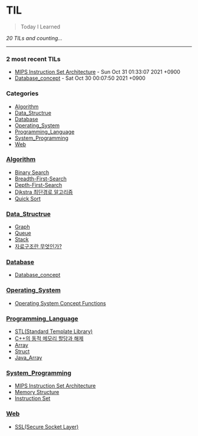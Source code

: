 # TIL

> Today I Learned

_20 TILs and counting..._

---

### 2 most recent TILs

- [MIPS Instruction Set Architecture](System_Programming/MIPS_instruction_set.md) - Sun Oct 31 01:33:07 2021 +0900
- [Database_concept](Database/Database_concept.md) - Sat Oct 30 00:07:50 2021 +0900

### Categories

- [Algorithm](#Algorithm)
- [Data_Structrue](#Data_Structrue)
- [Database](#Database)
- [Operating_System](#Operating_System)
- [Programming_Language](#Programming_Language)
- [System_Programming](#System_Programming)
- [Web](#Web)

### [Algorithm](#Algorithm)

- [Binary Search](Algorithm/Binary_Search.md)
- [Breadth-First-Search](Algorithm/Breadth-First-Search.md)
- [Depth-First-Search](Algorithm/Depth-First_Search.md)
- [Djkstra 최단경로 알고리즘](Algorithm/Dijkstra.md)
- [Quick Sort](Algorithm/Quick_Sort.md)

### [Data_Structrue](#Data_Structrue)

- [Graph](Data_Structrue/Graph.md)
- [Queue](Data_Structrue/Queue.md)
- [Stack](Data_Structrue/Stack.md)
- [자료구조란 무엇인가?](Data_Structrue/What_Is_Data_Structure.md)

### [Database](#Database)

- [Database_concept](Database/Database_concept.md)

### [Operating_System](#Operating_System)

- [Operating System Concept Functions](Operating_System/Operating_System_Concept_Functions.md)

### [Programming_Language](#Programming_Language)

- [STL(Standard Template Library)](Programming_Language/C++_STL.md)
- [C++의 동적 메모리 할당과 해제](Programming_Language/C++_dynamic_memory_allocation.md)
- [Array](Programming_Language/C_Array.md)
- [Struct](Programming_Language/C_Struct.md)
- [Java_Array](Programming_Language/Java_Array.md)

### [System_Programming](#System_Programming)

- [MIPS Instruction Set Architecture](System_Programming/MIPS_instruction_set.md)
- [Memory Structure](System_Programming/Memory_Structure.md)
- [Instruction Set](System_Programming/about_ISA.md)

### [Web](#Web)

- [SSL(Secure Socket Layer)](Web/SSL_HTTPS.md)

[1]: https://simonwillison.net/2020/Apr/20/self-rewriting-readme/
[2]: https://github.com/jbranchaud/til
